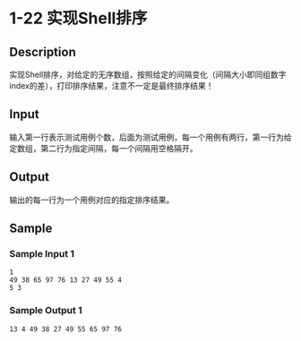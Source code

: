 # 1-22 实现Shell排序

## Description

实现Shell排序，对给定的无序数组，按照给定的间隔变化（间隔大小即同组数字index的差），打印排序结果，注意不一定是最终排序结果！

## Input

输入第一行表示测试用例个数，后面为测试用例，每一个用例有两行，第一行为给定数组，第二行为指定间隔，每一个间隔用空格隔开。

## Output

输出的每一行为一个用例对应的指定排序结果。

## Sample

### Sample Input 1

~~~
1
49 38 65 97 76 13 27 49 55 4
5 3
~~~

### Sample Output 1

~~~
13 4 49 38 27 49 55 65 97 76
~~~